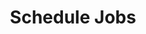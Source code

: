 ---
sidebar_position: 1
title: "Schedule Jobs"
sidebar_label: "Schedule Jobs"
description: "Schedule automated tasks in Alpine Linux systems - use cron for job scheduling, create scheduled tasks, automate routine operations, and manage job execution timing."
keywords:
  - "alpine job scheduling"
  - "cron jobs"
  - "task automation"
  - "scheduled tasks"
  - "job timing"
tags:
  - alpine
  - job-scheduling
  - cron
  - task-automation
  - scheduling
slug: /linux/alpine/administration/task-scheduling/schedule-jobs
---